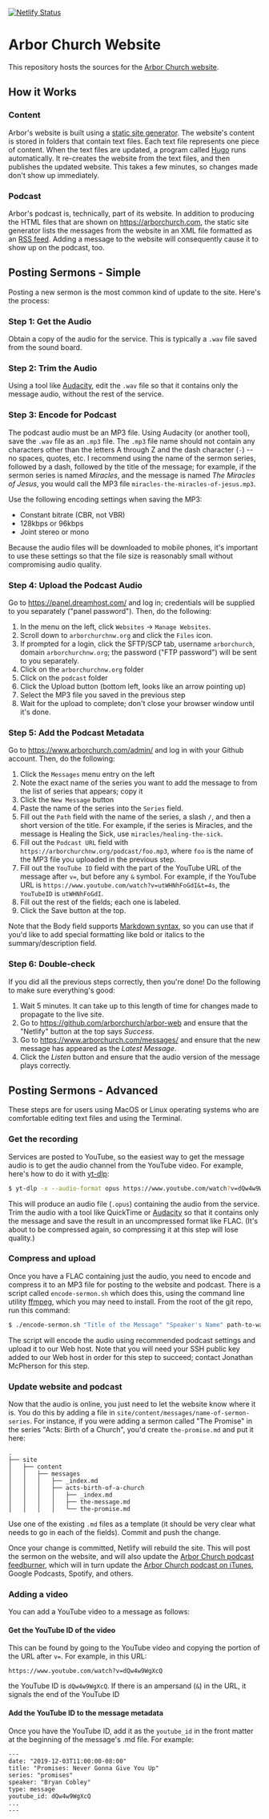 [![Netlify Status](https://api.netlify.com/api/v1/badges/d9cbee39-bd21-4480-bb9b-392e19eef876/deploy-status)](https://app.netlify.com/sites/gracious-engelbart-80efa0/deploys)

# Arbor Church Website

This repository hosts the sources for the [Arbor Church website](https://www.arborchurch.com/). 

## How it Works

### Content

Arbor's website is built using a [static site generator](https://www.cloudflare.com/learning/performance/static-site-generator/). The website's content is stored in folders that contain text files. Each text file represents one piece of content. When the text files are updated, a program called [Hugo](https://gohugo.io/) runs automatically. It re-creates the website from the text files, and then publishes the updated website. This takes a few minutes, so changes made don't show up immediately.

### Podcast

Arbor's podcast is, technically, part of its website. In addition to producing the HTML files that are shown on <https://arborchurch.com>, the static site generator lists the messages from the website in an XML file formatted as an [RSS feed](https://en.wikipedia.org/wiki/RSS). Adding a message to the website will consequently cause it to show up on the podcast, too.

## Posting Sermons - Simple

Posting a new sermon is the most common kind of update to the site. Here's the process:

### Step 1: Get the Audio

Obtain a copy of the audio for the service. This is typically a `.wav` file saved from the sound board.

### Step 2: Trim the Audio

Using a tool like [Audacity](https://www.audacityteam.org/), edit the `.wav` file so that it contains only the message audio, without the rest of the service.

### Step 3: Encode for Podcast

The podcast audio must be an MP3 file. Using Audacity (or another tool), save the `.wav` file as an `.mp3` file. The `.mp3` file name should not contain any characters other than the letters A through Z and the dash character (`-`) -- no spaces, quotes, etc. I recommend using the name of the sermon series, followed by a dash, followed by the title of the message; for example, if the sermon series is named *Miracles*, and the message is named *The Miracles of Jesus*, you would call the MP3 file `miracles-the-miracles-of-jesus.mp3`.

Use the following encoding settings when saving the MP3:

- Constant bitrate (CBR, not VBR)
- 128kbps or 96kbps
- Joint stereo or mono

Because the audio files will be downloaded to mobile phones, it's important to use these settings so that the file size is reasonably small without compromising audio quality.

### Step 4: Upload the Podcast Audio

Go to <https://panel.dreamhost.com/> and log in; credentials will be supplied to you separately ("panel password"). Then, do the following:

1. In the menu on the left, click `Websites` -> `Manage Websites`. 
2. Scroll down to `arborchurchnw.org` and click the `Files` icon.
3. If prompted for a login, click the SFTP/SCP tab, username `arborchurch`, domain `arborchurchnw.org`; the password ("FTP password") will be sent to you separately.
3. Click on the `arborchurchnw.org` folder
4. Click on the `podcast` folder
5. Click the Upload button (bottom left, looks like an arrow pointing up)
6. Select the MP3 file you saved in the previous step
7. Wait for the upload to complete; don't close your browser window until it's done.

### Step 5: Add the Podcast Metadata

Go to <https://www.arborchurch.com/admin/> and log in with your Github account. Then, do the following:

1. Click the `Messages` menu entry on the left
2. Note the exact name of the series you want to add the message to from the list of series that appears; copy it
3. Click the `New Message` button
4. Paste the name of the series into the `Series` field.
5. Fill out the `Path` field with the name of the series, a slash `/`, and then a short version of the title. For example, if the series is Miracles, and the message is Healing the Sick, use `miracles/healing-the-sick`. 
6. Fill out the `Podcast URL` field with `https://arborchurchnw.org/podcast/foo.mp3`, where `foo` is the name of the MP3 file you uploaded in the previous step.
7. Fill out the `YouTube ID` field with the part of the YouTube URL of the message after `v=`, but before any `&` symbol. For example, if the YouTube URL is `https://www.youtube.com/watch?v=utWHNhFoGdI&t=4s`, the `YouTubeID` is `utWHNhFoGdI`. 
8. Fill out the rest of the fields; each one is labeled.
9. Click the Save button at the top.

Note that the Body field supports [Markdown syntax](https://en.wikipedia.org/wiki/Markdown), so you can use that if you'd like to add special formatting like bold or italics to the summary/description field.

### Step 6: Double-check

If you did all the previous steps correctly, then you're done! Do the following to make sure everything's good:

1. Wait 5 minutes. It can take up to this length of time for changes made to propagate to the live site.
2. Go to <https://github.com/arborchurch/arbor-web> and ensure that the "Netlify" button at the top says *Success*.
3. Go to <https://www.arborchurch.com/messages/> and ensure that the new message has appeared as the _Latest Message_. 
4. Click the _Listen_ button and ensure that the audio version of the message plays correctly.

## Posting Sermons - Advanced

These steps are for users using MacOS or Linux operating systems who are comfortable editing text files and using the Terminal.

### Get the recording

Services are posted to YouTube, so the easiest way to get the message audio is to get the audio channel from the YouTube video. For example, here's how to do it with [yt-dlp](https://github.com/yt-dlp/yt-dlp):

```bash
$ yt-dlp -x --audio-format opus https://www.youtube.com/watch?v=dQw4w9WgXcQ
```

This will produce an audio file (`.opus`) containing the audio from the service. Trim the audio with a tool like QuickTime or [Audacity](https://www.audacityteam.org/) so that it contains only the message and save the result in an uncompressed format like FLAC. (It's about to be compressed again, so compressing it at this step will lose quality.)

### Compress and upload

Once you have a FLAC containing just the audio, you need to encode and compress it to an MP3 file for posting to the website and podcast. There is a script called `encode-sermon.sh` which does this, using the command line utility [ffmpeg](https://ffmpeg.org/), which you may need to install. From the root of the git repo, run this command:

```bash
$ ./encode-sermon.sh "Title of the Message" "Speaker's Name" path-to-wav.wav path-to-mp3.mp3
```

The script will encode the audio using recommended podcast settings and upload it to our Web host. Note that you will need your SSH public key added to our Web host in order for this step to succeed; contact Jonathan McPherson for this step.

### Update website and podcast

Now that the audio is online, you just need to let the website know where it is. You do this by adding a file in `site/content/messages/name-of-sermon-series`. For instance, if you were adding a sermon called "The Promise" in the series "Acts: Birth of a Church", you'd create `the-promise.md` and put it here:

    .
    ├── site
    │   ├── content
    │   │   ├── messages
    │   │   │   ├── _index.md
    │   │   │   ├── acts-birth-of-a-church
    │   │   │   │   ├── _index.md
    │   │   │   │   ├── the-message.md
    │   │   │   │   └── the-promise.md

Use one of the existing `.md` files as a template (it should be very clear what needs to go in each of the fields).  Commit and push the change.

Once your change is committed, Netlify will rebuild the site. This will post the sermon on the website, and will also update the [Arbor Church podcast feedburner](https://feeds.feedburner.com/ArborChurch), which will in turn update the [Arbor Church podcast on iTunes](https://itunes.apple.com/us/podcast/arbor-church/id1204135740), Google Podcasts, Spotify, and others.

### Adding a video

You can add a YouTube video to a message as follows:

#### Get the YouTube ID of the video

This can be found by going to the YouTube video and copying the portion of the URL after `v=`. For example, in this URL:

    https://www.youtube.com/watch?v=dQw4w9WgXcQ

the YouTube ID is `dQw4w9WgXcQ`. If there is an ampersand (`&`) in the URL, it signals the end of the YouTube ID

#### Add the YouTube ID to the message metadata

Once you have the YouTube ID, add it as the `youtube_id` in the front matter at the beginning of the message's .md file.  For example:

    ---
    date: "2019-12-03T11:00:00-08:00"
    title: "Promises: Never Gonna Give You Up"
    series: "promises"
    speaker: "Bryan Cobley"
    type: message
    youtube_id: dQw4w9WgXcQ
    ...
    ---


